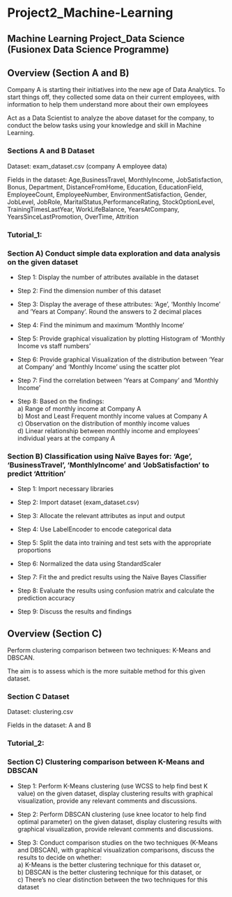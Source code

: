 # Project2_Machine-Learning
## Machine Learning Project_Data Science (Fusionex Data Science Programme)

## Overview (Section A and B)
Company A is starting their initiatives into the new age of Data Analytics. To start things off, they collected some data on their current employees, with information to help them understand more about their own employees

Act as a Data Scientist to analyze the above dataset for the company, to conduct the below tasks using your knowledge and skill in Machine Learning.

### Sections A and B Dataset
Dataset: exam_dataset.csv (company A employee data)

Fields in the dataset: Age,BusinessTravel, MonthlyIncome, JobSatisfaction, Bonus, Department, DistanceFromHome, Education, EducationField, EmployeeCount, EmployeeNumber, EnvironmentSatisfaction, Gender, JobLevel, JobRole, MaritalStatus,PerformanceRating, StockOptionLevel, TrainingTimesLastYear, WorkLifeBalance, YearsAtCompany, YearsSinceLastPromotion, OverTime, Attrition

### Tutorial_1:
### Section A) Conduct simple data exploration and data analysis on the given dataset

  - Step 1: Display the number of attributes available in the dataset

  - Step 2: Find the dimension number of this dataset              
              
  - Step 3: Display the average of these attributes: ‘Age’, ‘Monthly Income’ and ‘Years at Company’. Round the answers to 2 decimal places

  - Step 4: Find the minimum and maximum ‘Monthly Income’

  - Step 5: Provide graphical visualization by plotting Histogram of ‘Monthly Income vs staff numbers’

  - Step 6: Provide graphical Visualization of the distribution between ‘Year at Company’ and ‘Monthly Income’ using the scatter plot

  - Step 7: Find the correlation between ‘Years at Company’ and ‘Monthly Income’

  - Step 8: Based on the findings: <br>
      a) Range of monthly income at Company A <br>
      b) Most and Least Frequent monthly income values at Company A <br>
      c) Observation on the distribution of monthly income values <br>
      d) Linear relationship between monthly income and employees’ individual years at the company A 

### Section B) Classification using Naïve Bayes for: ‘Age’, ‘BusinessTravel’, ‘MonthlyIncome’ and ‘JobSatisfaction’ to predict ‘Attrition’

  - Step 1: Import necessary libraries

  - Step 2: Import dataset (exam_dataset.csv)

  - Step 3: Allocate the relevant attributes as input and output

  - Step 4: Use LabelEncoder to encode categorical data

  - Step 5: Split the data into training and test sets with the appropriate proportions

  - Step 6: Normalized the data using StandardScaler

  - Step 7: Fit the and predict results using the Naïve Bayes Classifier

  - Step 8: Evaluate the results using confusion matrix and calculate the prediction accuracy

  - Step 9: Discuss the results and findings

    

## Overview (Section C)
Perform clustering comparison between two techniques: K-Means and DBSCAN.

The aim is to assess which is the more suitable method for this given dataset.

### Section C Dataset
Dataset: clustering.csv

Fields in the dataset: A and B

### Tutorial_2:
### Section C) Clustering comparison between K-Means and DBSCAN

 - Step 1: Perform K-Means clustering (use WCSS to help find best K value) on the given dataset, display clustering results with graphical visualization, provide any relevant comments and discussions.

 - Step 2: Perform DBSCAN clustering (use knee locator to help find optimal parameter) on the given dataset, display clustering results with graphical visualization, provide relevant comments and discussions.

 - Step 3: Conduct comparison studies on the two techniques (K-Means and DBSCAN), with graphical visualization comparisons, discuss the results to decide on whether: <br>
     a) K-Means is the better clustering technique for this dataset or, <br>
     b) DBSCAN is the better clustering technique for this dataset, or <br>
     c) There’s no clear distinction between the two techniques for this dataset  
    
